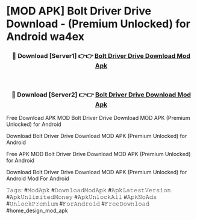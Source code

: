 # [MOD APK] Bolt Driver Drive Download - (Premium Unlocked) for Android wa4ex



<div align="center">
<h3>🔴 Download [Server1] 👉👉 <a href="https://momento.my/?title=Bolt_Driver_Drive_Download">Bolt Driver Drive Download Mod Apk</a></h3><br>

<h3>🔴 Download [Server2] 👉👉 <a href="https://momento.my/?title=Bolt_Driver_Drive_Download">Bolt Driver Drive Download Mod Apk</a></h3>
</div>



Free Download APK MOD Bolt Driver Drive Download MOD APK (Premium Unlocked) for Android

Download Bolt Driver Drive Download MOD APK (Premium Unlocked) for Android

Free APK MOD Bolt Driver Drive Download MOD APK (Premium Unlocked) for Android

Download Bolt Driver Drive Download MOD APK (Premium Unlocked) for Android Mod For Android

𝚃𝚊𝚐𝚜: #𝙼𝚘𝚍𝙰𝚙𝚔 #𝙳𝚘𝚠𝚗𝚕𝚘𝚊𝚍𝙼𝚘𝚍𝙰𝚙𝚔 #𝙰𝚙𝚔𝙻𝚊𝚝𝚎𝚜𝚝𝚅𝚎𝚛𝚜𝚒𝚘𝚗 #𝙰𝚙𝚔𝚄𝚗𝚕𝚒𝚖𝚒𝚝𝚎𝚍𝙼𝚘𝚗𝚎𝚢 #𝙰𝚙𝚔𝚄𝚗𝚕𝚘𝚌𝚔𝙰𝚕𝚕 #𝙰𝚙𝚔𝙽𝚘𝙰𝚍𝚜 #𝚄𝚗𝚕𝚘𝚌𝚔𝙿𝚛𝚎𝚖𝚒𝚞𝚖 #𝙵𝚘𝚛𝙰𝚗𝚍𝚛𝚘𝚒𝚍 #𝙵𝚛𝚎𝚎𝙳𝚘𝚠𝚗𝚕𝚘𝚊𝚍 #home_design_mod_apk
